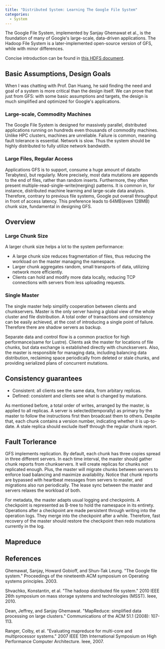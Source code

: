 ```yaml
---
title: "Distributed System: Learning The Google File System"
categories:
  - System
---
```


The Google File System, implemented by Sanjay Ghemawat et al., is the foundation of many of Google's large-scale, data-driven applications. The Hadoop File System is a later-implemented open-source version of GFS, while with minor differences. 

Concise introduction can be found in [this HDFS document](https://hadoop.apache.org/docs/r1.2.1/hdfs_design.html).

## Basic Assumptions, Design Goals

When I was chatting with Prof. Dan Huang, he said finding the need and goal of a system is more critical than the design itself. We can prove that just from GFS: with some basic assumptions and targets, the design is much simplified and optimized for Google's applications.

### Large-scale, Commodity Machines

The Google File System is designed for massively parallel, distributed applications running on hundreds even thousands of commodity machines. Unlike HPC clusters, machines are unreliable. Failure is common, meaning fault tolerance is essential. Network is slow. Thus the system should be highly distributed to fully utilize network bandwidth.

### Large Files, Regular Access

Applications GFS is to support, consume a huge amount of data(to Terabytes), but regularly. More precisely, most data mutations are appends to the end of files, rather than random inserts. Furthermore, they often present multiple-read-single-write(merging) patterns. It is common in, for instance, distributed machine learning and large-scale data analysis. Therefore, contrary to previous file systems, Google put overall throughput in front of access latency. This preference leads to 64MB(even 128MB) chunk size, fundamental in designing GFS.

## Overview

### Large Chunk Size

A larger chunk size helps a lot to the system performance:

* A large chunk size reduces fragmentation of files, thus reducing the workload on the master managing the namespace.
* Larger chunk aggregates random, small transports of data, utilizing network more efficiently.
* Clients can hold and modify more data locally, reducing TCP connections with servers from less uploading requests. 

### Single Master

The single master help simplify cooperation between clients and chunkservers. Master is the only server having a global view of the whole cluster and file distribution. A total order of transactions and consistency can be easily achieved, at the cost of introducing a single point of failure. Therefore there are shadow servers as backup. 

Separate data and control flow is a common practice for high performance(same for Lustre). Clients ask the master for locations of file chunks, but data exchange is established directly with chunckservers. Also, the master is responsible for managing data, including balancing data distribution, reclaiming space periodically from deleted or stale chunks, and providing serialized plans of concurrent mutations.

## Consistency guarantees

* Consistent: all clients see the same data, from arbitary replicas.
* Defined: consistent and clients see what is changed by mutations.

As mentioned before, a total order of writes, arranged by the master, is applied to all replicas. A server is selected(temporally) as primary by the master to follow the instructions first then broadcast them to others. Despite that, each chunk contains a version number, indicating whether it is up-to-date. A stale replica should exclude itself through the regular chunk report. 

## Fault Torlerance

GFS implements replication. By default, each chunk has three copies spread in three different servers. In each time interval, the master should gather chunk reports from chunkservers. It will create replicas for chunks not replicated enough. Plus, the master will migrate chunks between servers to enforce load balancing and maximize availability. Notice that chunk reports are bypassed with heartbeat messages from servers to master, and migrations also run periodically. The lease sync between the master and servers relaxes the workload of both.

For metadata, the master adapts usual logging and checkpoints. A checkpoint is represented as B-tree to hold the namespace in its entirety. Operations after a checkpoint are made persistent through writing into the operation logs. They merge into the checkpoint after a while. Therefore, fast recovery of the master should restore the checkpoint then redo mutations currently in the log.

## Mapreduce

## References

Ghemawat, Sanjay, Howard Gobioff, and Shun-Tak Leung. "The Google file system." Proceedings of the nineteenth ACM symposium on Operating systems principles. 2003.

Shvachko, Konstantin, et al. "The hadoop distributed file system." 2010 IEEE 26th symposium on mass storage systems and technologies (MSST). Ieee, 2010.

Dean, Jeffrey, and Sanjay Ghemawat. "MapReduce: simplified data processing on large clusters." Communications of the ACM 51.1 (2008): 107-113.

Ranger, Colby, et al. "Evaluating mapreduce for multi-core and multiprocessor systems." 2007 IEEE 13th International Symposium on High Performance Computer Architecture. Ieee, 2007.